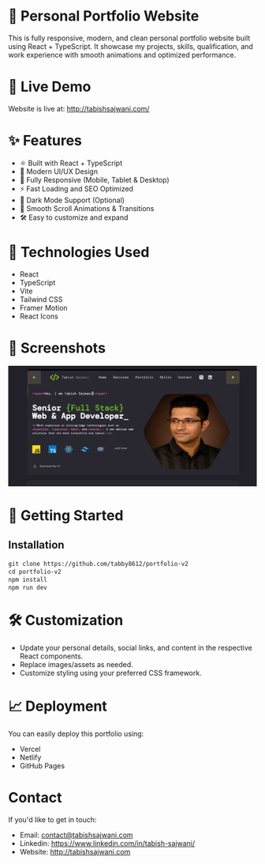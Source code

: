 # 🚀 Personal Portfolio Website

This is fully responsive, modern, and clean personal portfolio website built using React + TypeScript. It showcase my projects, skills, qualification, and work experience with smooth animations and optimized performance.

# 📸 Live Demo

Website is live at: http://tabishsajwani.com/

# ✨ Features

- ⚛️ Built with React + TypeScript
- 🎨 Modern UI/UX Design
- 📱 Fully Responsive (Mobile, Tablet & Desktop)
- ⚡ Fast Loading and SEO Optimized
- 🌙 Dark Mode Support (Optional)
- 🎥 Smooth Scroll Animations & Transitions
- 🛠️ Easy to customize and expand

# 📂 Technologies Used

- React
- TypeScript
- Vite
- Tailwind CSS
- Framer Motion
- React Icons

# 📸 Screenshots

![Screenshot of the portfolio website](./portfolio-website.jpg)

# 🚀 Getting Started

## Installation

```
git clone https://github.com/tabby8612/portfolio-v2
cd portfolio-v2
npm install
npm run dev
```

# 🛠️ Customization

- Update your personal details, social links, and content in the respective React components.
- Replace images/assets as needed.
- Customize styling using your preferred CSS framework.

# 📈 Deployment

You can easily deploy this portfolio using:

- Vercel
- Netlify
- GitHub Pages

# Contact

If you'd like to get in touch:

- Email: contact@tabishsajwani.com
- Linkedin: https://www.linkedin.com/in/tabish-sajwani/
- Website: http://tabishsajwani.com
